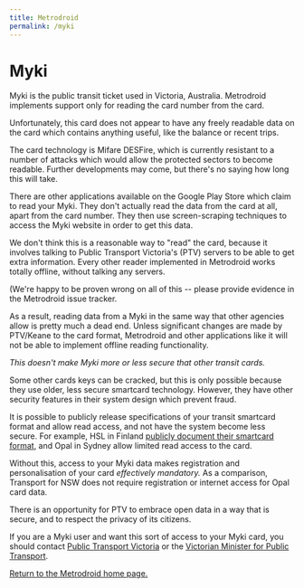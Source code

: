 ```yaml
---
title: Metrodroid
permalink: /myki
---
```


# Myki

Myki is the public transit ticket used in Victoria, Australia. Metrodroid
implements support only for reading the card number from the card.

Unfortunately, this card does not appear to have any freely readable data on the
card which contains anything useful, like the balance or recent trips.

The card technology is Mifare DESFire, which is currently resistant to a number
of attacks which would allow the protected sectors to become readable. Further
developments may come, but there's no saying how long this will take.

There are other applications available on the Google Play Store which claim to
read your Myki.  They don't actually read the data from the card at all, apart
from the card number.  They then use screen-scraping techniques to access the
Myki website in order to get this data.

We don't think this is a reasonable way to "read" the card, because it involves
talking to Public Transport Victoria's (PTV) servers to be able to get extra
information.  Every other reader implemented in Metrodroid works totally
offline, without talking any servers.

(We're happy to be proven wrong on all of this -- please provide evidence in the
Metrodroid issue tracker.

As a result, reading data from a Myki in the same way that other agencies allow
is pretty much a dead end.  Unless significant changes are made by PTV/Keane to
the card format, Metrodroid and other applications like it will not be able to
implement offline reading functionality.

_This doesn't make Myki more or less secure that other transit cards._

Some other cards keys can be cracked, but this is only possible because they
use older, less secure smartcard technology. However, they have other security
features in their system design which prevent fraud.

It is possible to publicly release specifications of your transit smartcard
format and allow read access, and not have the system become less secure. For
example, HSL in Finland [publicly document their smartcard
format](http://dev.hsl.fi/#travel-card), and Opal in Sydney allow limited read
access to the card.

Without this, access to your Myki data makes registration and personalisation of
your card _effectively mandatory._ As a comparison, Transport for NSW does not
require registration or internet access for Opal card data.

There is an opportunity for PTV to embrace open data in a way that is secure,
and to respect the privacy of its citizens.

If you are a Myki user and want this sort of access to your Myki card, you
should contact [Public Transport
Victoria](http://ptv.vic.gov.au/customer-service/feedback-and-complaints/) or
the [Victorian Minister for Public
Transport](http://www.vic.gov.au/contactsandservices/directory/?ea0_lfz99_120.&roleWithSubordinates&d4594914-a7cc-4cfe-83c5-ca64af7fa031).

[Return to the Metrodroid home page.](https://micolous.github.io/metrodroid/)

